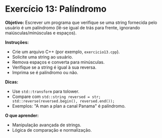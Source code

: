# Exercício 13: Palíndromo

**Objetivo:** Escrever um programa que verifique se uma string fornecida pelo usuário é um palíndromo (lê-se igual de trás para frente, ignorando maiúsculas/minúsculas e espaços).

**Instruções:**
- Crie um arquivo C++ (por exemplo, `exercicio13.cpp`).
- Solicite uma string ao usuário.
- Remova espaços e converta para minúsculas.
- Verifique se a string é igual à sua reversa.
- Imprima se é palíndromo ou não.

**Dicas:**
- Use `std::transform` para tolower.
- Compare com `std::string reversed = str; std::reverse(reversed.begin(), reversed.end());`
- Exemplos: "A man a plan a canal Panama" é palíndromo.

**O que aprender:**
- Manipulação avançada de strings.
- Lógica de comparação e normalização.